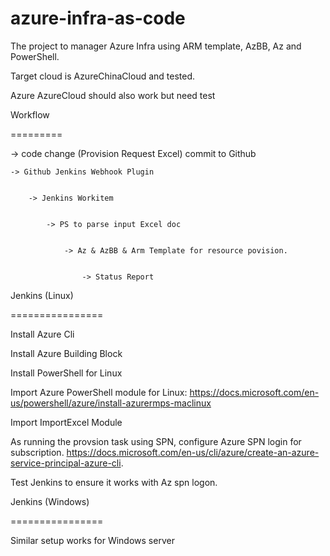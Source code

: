 # azure-infra-as-code



The project to manager Azure Infra using ARM template, AzBB, Az and PowerShell. 


Target cloud is AzureChinaCloud and tested. 

Azure AzureCloud should also work but need test



Workflow

=========

-> code change (Provision Request Excel) commit to Github 
  
    
	-> Github Jenkins Webhook Plugin 
    
      
		-> Jenkins Workitem 
      
        
			-> PS to parse input Excel doc
        
          
				-> Az & AzBB & Arm Template for resource povision. 
          
            
					-> Status Report



Jenkins (Linux)

================

Install Azure Cli

Install Azure Building Block

Install PowerShell for Linux

Import Azure PowerShell module for Linux: https://docs.microsoft.com/en-us/powershell/azure/install-azurermps-maclinux

Import ImportExcel Module



As running the provsion task using SPN, configure Azure SPN login for subscription. 
https://docs.microsoft.com/en-us/cli/azure/create-an-azure-service-principal-azure-cli.

Test Jenkins to ensure it works with Az spn logon.
 

Jenkins (Windows)

================

Similar setup works for Windows server

